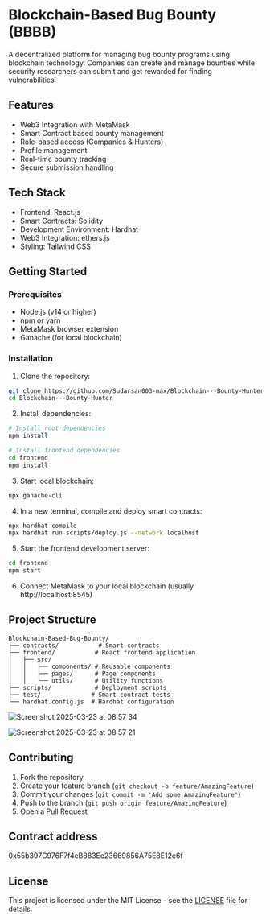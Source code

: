 # Blockchain-Based Bug Bounty (BBBB)

A decentralized platform for managing bug bounty programs using blockchain technology. Companies can create and manage bounties while security researchers can submit and get rewarded for finding vulnerabilities.

## Features

- Web3 Integration with MetaMask
- Smart Contract based bounty management
- Role-based access (Companies & Hunters)
- Profile management
- Real-time bounty tracking
- Secure submission handling

## Tech Stack

- Frontend: React.js
- Smart Contracts: Solidity
- Development Environment: Hardhat
- Web3 Integration: ethers.js
- Styling: Tailwind CSS

## Getting Started

### Prerequisites

- Node.js (v14 or higher)
- npm or yarn
- MetaMask browser extension
- Ganache (for local blockchain)

### Installation

1. Clone the repository:
```bash
git clone https://github.com/Sudarsan003-max/Blockchain---Bounty-Hunter.git
cd Blockchain---Bounty-Hunter
```

2. Install dependencies:
```bash
# Install root dependencies
npm install

# Install frontend dependencies
cd frontend
npm install
```

3. Start local blockchain:
```bash
npx ganache-cli
```

4. In a new terminal, compile and deploy smart contracts:
```bash
npx hardhat compile
npx hardhat run scripts/deploy.js --network localhost
```

5. Start the frontend development server:
```bash
cd frontend
npm start
```

6. Connect MetaMask to your local blockchain (usually http://localhost:8545)

## Project Structure

```
Blockchain-Based-Bug-Bounty/
├── contracts/           # Smart contracts
├── frontend/           # React frontend application
│   ├── src/
│   │   ├── components/ # Reusable components
│   │   ├── pages/      # Page components
│   │   └── utils/      # Utility functions
├── scripts/            # Deployment scripts
├── test/              # Smart contract tests
└── hardhat.config.js  # Hardhat configuration
```
![Screenshot 2025-03-23 at 08 57 34](https://github.com/user-attachments/assets/9851d7d9-cff2-45e0-b2dd-13b1ada0f4c4)

![Screenshot 2025-03-23 at 08 57 21](https://github.com/user-attachments/assets/596d5f5f-7fd7-43c4-bd6a-435366f46ae6)



## Contributing

1. Fork the repository
2. Create your feature branch (`git checkout -b feature/AmazingFeature`)
3. Commit your changes (`git commit -m 'Add some AmazingFeature'`)
4. Push to the branch (`git push origin feature/AmazingFeature`)
5. Open a Pull Request

## Contract address
0x55b397C976F7f4eB883Ee23669856A75E8E12e6f
## License

This project is licensed under the MIT License - see the [LICENSE](LICENSE) file for details.


